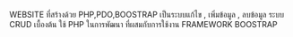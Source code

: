 WEBSITE ที่สร้างด้วย PHP,PDO,BOOSTRAP เป็นระบบแก้ไข , เพิ่มข้อมูล , ลบข้อมูล
ระบบ CRUD เบื้องต้น ใช้ PHP ในการพัฒนา ที่ผสมกับการใช้งาน FRAMEWORK BOOSTRAP 
